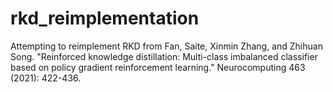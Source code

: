 # rkd_reimplementation
Attempting to reimplement RKD from Fan, Saite, Xinmin Zhang, and Zhihuan Song. "Reinforced knowledge distillation: Multi-class imbalanced classifier based on policy gradient reinforcement learning." Neurocomputing 463 (2021): 422-436.
